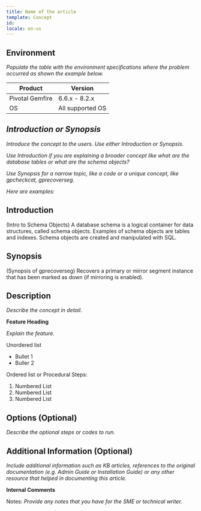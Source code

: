 ```yaml
---
title: Name of the article
template: Concept
id: 
locale: en-us
---
```


## Environment

*Populate the table with the environment specifications where the problem occurred as shown the example below.*

Product	| Version
--------|---------
Pivotal Gemfire |	6.6.x - 8.2.x
OS | All supported OS

## *Introduction or Synopsis*

*Introduce the concept to the users. Use either Introduction or Synopsis.*

*Use Introduction if you are explaining a broader concept like what are the database tables or what are the schema objects?*

*Use Synopsis for a narrow topic, like a code or a unique concept, like gpcheckcat, gprecoverseg.*

*Here are examples:*

## Introduction 

(Intro to Schema Objects)
A database schema is a logical container for data structures, called schema objects. Examples of schema objects are tables and indexes. Schema objects are created and manipulated with SQL.

## Synopsis

(Synopsis of gprecoverseg)
Recovers a primary or mirror segment instance that has been marked as down (if mirroring is enabled).

## Description

*Describe the concept in detail.*

 **Feature Heading**

*Explain the feature.*

Unordered list

*	Bullet 1
*	Buller 2

Ordered list or Procedural Steps:

1.	Numbered List
2.	Numbered List
3.	Numbered List

## Options (Optional)

*Describe the optional steps or codes to run.*

## Additional Information (Optional)

*Include additional information such as KB articles, references to the original documentation (e.g. Admin Guide or Installation Guide) or any other resource that helped in documenting this article.*

**Internal Comments**

Notes: *Provide any notes that you have for the SME or technical writer.*
 
 

